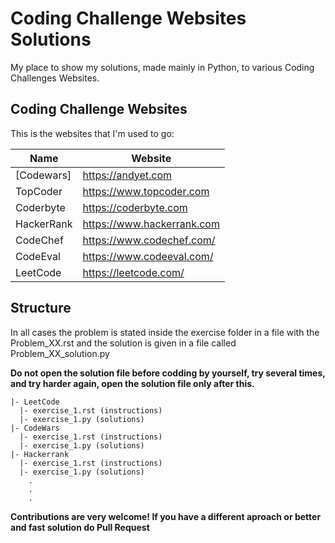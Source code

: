 # Coding Challenge Websites Solutions

My place to show my solutions, made mainly in Python, to various Coding Challenges Websites.

## Coding Challenge Websites

This is the websites that I'm used to go:

Name | Website
------------ | -------
[Codewars] | https://andyet.com
TopCoder | https://www.topcoder.com
Coderbyte | https://coderbyte.com
HackerRank | https://www.hackerrank.com
CodeChef | https://www.codechef.com/
CodeEval | https://www.codeeval.com/
LeetCode | https://leetcode.com/


## Structure
In all cases the problem is stated inside the exercise folder in a file with the Problem_XX.rst and the solution is given in a file called Problem_XX_solution.py

**Do not open the solution file before codding by yourself, try several times, and try harder again, open the solution file only after this.**

```
|- LeetCode
  |- exercise_1.rst (instructions)
  |- exercise_1.py (solutions)
|- CodeWars
  |- exercise_1.rst (instructions)
  |- exercise_1.py (solutions)
|- Hackerrank
  |- exercise_1.rst (instructions)
  |- exercise_1.py (solutions)
    .
    .
    .
```
**Contributions are very welcome! If you have a different aproach or better and fast solution do Pull Request**
